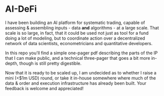# AI-DeFi
I have been building an AI platform for systematic trading, capable of assessing & assembling inputs - data **and** algorithms - at a large scale.  That scale is so large, in fact, that it could be used not just as tool for a fund doing a lot of modeling, but to coordinate action over a decentralized network of data scientists, econometricians and quantitative developers.     

In this repo you'll find a simple one-pager pdf describing the parts of the IP that I can make public, and a technical three-pager that goes a bit more in-depth, though is still pretty digestible.  

Now that it is ready to be scaled up, I am undecided as to whether I raise a mini (<$1m USD) round, or take it in-house somewhere where much of the data & order and execution infrastructure has already been built.  Your feedback is welcome and appreciated! 
